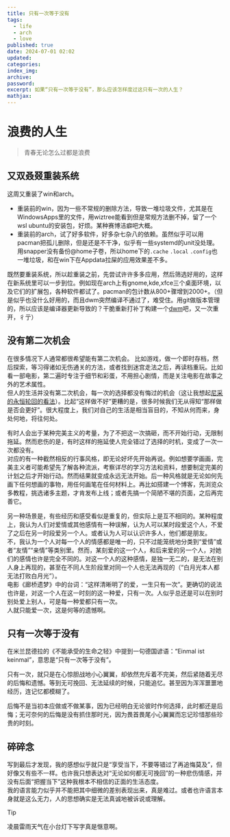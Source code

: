 ```yaml
---
title: 只有一次等于没有
tags:
  - life
  - arch
  - love
published: true
date: 2024-07-01 02:02
updated:
categories:
index_img:
archive:
password:
excerpt: 如果“只有一次等于没有”，那么应该怎样度过这只有一次的人生？
mathjax:
---
```


# 浪费的人生

> 青春无论怎么过都是浪费

## 又双叒叕重装系统

这周又重装了win和arch。

- 重装前的win，因为一些不常规的删除方法，导致一堆垃圾文件，尤其是在WindowsApps里的文件，用wiztree能看到但是常规方法删不掉，留了一个wsl ubuntu的安装包，好烦。某种赛博洁癖吧大概。
- 重装前的arch，试了好多软件，好多杂七杂八的依赖。虽然似乎可以用pacman把孤儿删除，但是还是不干净，似乎有一些systemd的unit没处理。用snapper没有备份@home子卷，所以home下的`.cache` `.local` `.config`也一堆垃圾，和在win下在Appdata拉屎的应用效果差不多。

既然要重装系统，所以趁重装之前，先尝试许许多多应用，然后筛选好用的，这样在新系统里可以一步到位。例如现在arch上有gnome,kde,xfce三个桌面环境，以及它们的扩展包，各种软件都试了。pacman的包计数从800+骤增到2000+。（但是似乎也没什么好用的，而且dwm突然编译不通过了，难受住。用git做版本管理的，所以应该是编译器更新导致的？干脆重新打补丁构建一个[dwm](/hexo/essays/dwm)吧，又一次重开，彳亍）

## 没有第二次机会

在很多情况下人通常都很希望能有第二次机会。 比如游戏，做一个即时存档，然后探索，等习得诸如无伤通关的方法，或者找到迷宫走法之后，再读档重玩。比如看一部电影，第二遍时专注于细节和彩蛋，不用担心剧情，而是关注电影在故事之外的艺术属性。  
但人的生活并没有第二次机会，每一次的选择都没有悔过的机会（这让我想起[尼采的永恒轮回的看法](/hexo/essays/introexistentialism)）。比起“这样做不好”更糟的是，很多时候我们无从得知“那样做是否会更好”。很大程度上，我们对自己的生活是相当盲目的，不知从何而来，身处何地，将往何处。

有时人会出于某种完美主义的考量，为了不把这一次搞砸，而不开始行动，无限制拖延。然而悲伤的是，有时这样的拖延使人完全错过了选择的时机，变成了一次一次都没有。  
对应的有一种截然相反的行事风格，即无论好坏先开始再说。例如想要学画画，完美主义者可能希望先了解各种流派，考察详尽的学习方法和资料，想要制定完美的计划之后才开始行动。然而结果就变成永远无法开始。后一种风格就是无论如何先画下任何想画的事物，用任何画笔在任何材料上。再比如搭建一个博客，先浏览众多教程，挑选诸多主题，才肯发布上线；或者先搞一个简陋不堪的页面，之后再完善它。

另一种场景是，有些经历和感受看似是重复的，但实际上是互不相同的。某种程度上，我认为人们对爱情或其他感情有一种误解，认为人可以某时段爱这个人，不爱了之后在另一时段爱另一个人。或者认为人可以认识许多人，他们都是朋友。  
不，我认为一个人对每一个人的情感都是唯一的，只不过能笼统地分类到“爱情”或者“友情”“亲情”等类别里。然而，某刻爱的这一个人，和后来爱的另一个人，对她们的感情也许是完全不同的。对这一个人的这种感情，是独一无二的，是无法在别人身上再现的，甚至在不同人生阶段里对同一个人也无法再现的（“白月光本人都无法打败白月光”）。  
电影《廊桥遗梦》中的台词：“这样清晰明了的爱，一生只有一次”。更确切的说法也许是，对这一个人在这一时刻的这一种爱，只有一次。人似乎总还是可以在别时别处爱上别人，可是每一种爱都只有一次。  
人就只能爱一次，这是何等的遗憾啊。

## 只有一次等于没有

在米兰昆德拉的《不能承受的生命之轻》中提到一句德国谚语：“Einmal ist keinmal”，意思是“只有一次等于没有”。

只有一次，就只是在心惊胆战地小心翼翼，却依然充斥着不完美，然后紧随着无尽的后悔和遗憾。等到无可挽回、无法延续的时候，只能追忆。甚至因为浑浑噩噩地经历，连记忆都模糊了。

后悔不是当初本应做或不做某事，因为已经明白无论彼时作何选择，此时都还是后悔；无可奈何的后悔是没有抓住那时光，因为畏首畏尾小心翼翼而忘记珍惜那些珍贵的时刻。

## 碎碎念
写到最后才发现，我的感想似乎就只是“享受当下，不要等错过了再追悔莫及”，但好像又有些不一样。也许我只想表达对“无论如何都无可挽回”的一种悲伤情感，并没有后面“把握当下”这种我根本不相信的正面的生活态度。  
我的语言能力似乎并不能把其中细微的差别表现出来，真是难过。或者也许语言本身就是这么无力，人的思想确实是无法真诚地被诉说或理解。

> [!tip]
> 凌晨雷雨天气在小台灯下写字真是惬意啊。
